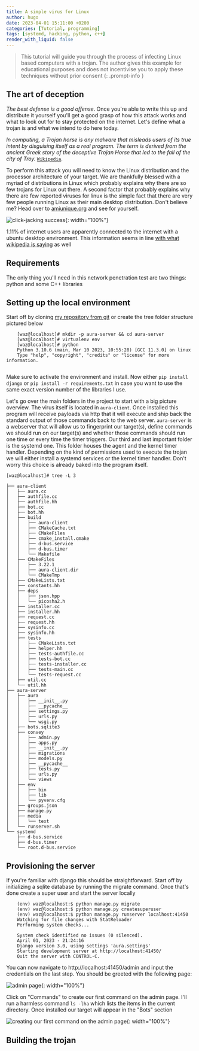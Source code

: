 ```yaml
---
title: A simple virus for Linux
author: hugo
date: 2023-04-01 15:11:00 +0200
categories: [Tutorial, programming]
tags: [systemd, hacking, python, c++]
render_with_liquid: false
---
```



> This tutorial will guide you through the process of infecting Linux based computers with a trojan. The author gives this example for educational purposes and does not incentivise you to apply these techniques without prior consent
{: .prompt-info }


## The art of deception

_The best defense is a good offense_. Once you're able to write this up and distribute it yourself you'll get a good grasp of how this attack works and what to look out for to stay protected on the internet. Let's define what a trojan is and what we intend to do here today.

<em>In computing, a Trojan horse is any malware that misleads users of its true intent by disguising itself as a real program. The term is derived from the ancient Greek story of the deceptive Trojan Horse that led to the fall of the city of Troy.</em> [`Wikipedia`](https://en.wikipedia.org/wiki/Trojan_horse_(computing)).

To perform this attack you will need to know the Linux distribution and the processor architecture of your target. We are thankfully blessed with a myriad of distributions in Linux which probably explains why there are so few trojans for Linux out there. A second factor that probably explains why there are few reported viruses for linux is the simple fact that there are very few people running Linux as their main desktop distribution. Don't believe me? Head over to [amiunique.org](https://amiunique.org/) and see for yourself. 

![click-jacking success](/assets/img/posts/2023-04-01_15-17.png){: width="100%"}

1.11% of internet users are apparently connected to the internet with a ubuntu desktop environment. This information seems in line [with what wikipedia is saying](https://en.wikipedia.org/wiki/Usage_share_of_operating_systems#:~:text=For%20desktop%20and%20laptop%20computers,US%20up%20to%206.2%25) as well


## Requirements

The only thing you'll need in this network penetration test are two things: python and some C++ libraries


## Setting up the local environment


Start off by cloning [my repository from git](https://github.com/hupratt/aura-botnet) or create the tree folder structure pictured below

```console
    [waz@localhost]# mkdir -p aura-server && cd aura-server
    [waz@localhost]# virtualenv env
    [waz@localhost]# python
    Python 3.10.6 (main, Mar 10 2023, 10:55:28) [GCC 11.3.0] on linux
    Type "help", "copyright", "credits" or "license" for more information.
    
```
Make sure to activate the environment and install. Now either `pip install django` or `pip install -r requirements.txt` in case you want to use the same exact version number of the libraries I use.

Let's go over the main folders in the project to start with a big picture overview. The virus itself is located in `aura-client`. Once installed this program will receive payloads via http that it will execute and ship back the standard output of those commands back to the web server.
`aura-server` is a webserver that will allow us to fingerprint our target(s), define commands we should run on our target(s) and whether those commands should run one time or every time the timer triggers. Our third and last important folder is the systemd one. This folder houses the agent and the kernel timer handler. Depending on the kind of permissions used to execute the trojan we will either install a systemd services or the kernel timer handler. Don't worry this choice is already baked into the program itself. 

```console
[waz@localhost]# tree -L 3

├── aura-client
│   ├── aura.cc
│   ├── authfile.cc
│   ├── authfile.hh
│   ├── bot.cc
│   ├── bot.hh
│   ├── build
│   │   ├── aura-client
│   │   ├── CMakeCache.txt
│   │   ├── CMakeFiles
│   │   ├── cmake_install.cmake
│   │   ├── d-bus.service
│   │   ├── d-bus.timer
│   │   └── Makefile
│   ├── CMakeFiles
│   │   ├── 3.22.1
│   │   ├── aura-client.dir
│   │   └── CMakeTmp
│   ├── CMakeLists.txt
│   ├── constants.hh
│   ├── deps
│   │   ├── json.hpp
│   │   └── picosha2.h
│   ├── installer.cc
│   ├── installer.hh
│   ├── request.cc
│   ├── request.hh
│   ├── sysinfo.cc
│   ├── sysinfo.hh
│   ├── tests
│   │   ├── CMakeLists.txt
│   │   ├── helper.hh
│   │   ├── tests-authfile.cc
│   │   ├── tests-bot.cc
│   │   ├── tests-installer.cc
│   │   ├── tests-main.cc
│   │   └── tests-request.cc
│   ├── util.cc
│   └── util.hh
├── aura-server
│   ├── aura
│   │   ├── __init__.py
│   │   ├── __pycache__
│   │   ├── settings.py
│   │   ├── urls.py
│   │   └── wsgi.py
│   ├── bots.sqlite3
│   ├── convey
│   │   ├── admin.py
│   │   ├── apps.py
│   │   ├── __init__.py
│   │   ├── migrations
│   │   ├── models.py
│   │   ├── __pycache__
│   │   ├── tests.py
│   │   ├── urls.py
│   │   └── views
│   ├── env
│   │   ├── bin
│   │   ├── lib
│   │   └── pyvenv.cfg
│   ├── groups.json
│   ├── manage.py
│   ├── media
│   │   └── text
│   └── runserver.sh
└── systemd
    ├── d-bus.service
    ├── d-bus.timer
    └── root.d-bus.service
```


## Provisioning the server

If you're familiar with django this should be straightforward. Start off by initializing a sqlite database by running the migrate command. Once that's done create a super user and start the server locally

```console
    (env) waz@localhost:$ python manage.py migrate
    (env) waz@localhost:$ python manage.py createsuperuser
    (env) waz@localhost:$ python manage.py runserver localhost:41450
    Watching for file changes with StatReloader
    Performing system checks...

    System check identified no issues (0 silenced).
    April 01, 2023 - 21:24:16
    Django version 3.0, using settings 'aura.settings'
    Starting development server at http://localhost:41450/
    Quit the server with CONTROL-C.
```
You can now navigate to http://localhost:41450/admin and input the credentials on the last step. You should be greeted with the following page:

![admin page](/assets/img/posts/2023-04-01_23-26.png){: width="100%"}

Click on "Commands" to create our first command on the admin page. I'll run a harmless command `ls -lha` which lists the items in the current directory.
Once installed our target will appear in the "Bots" section

![creating our first command on the admin page](/assets/img/posts/2023-04-01_23-27.png){: width="100%"}

## Building the trojan

